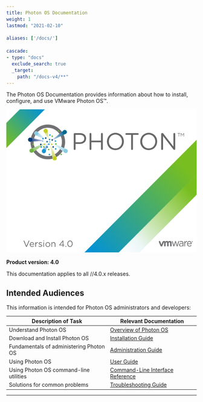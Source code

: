 ```yaml
---
title: Photon OS Documentation
weight: 1
lastmod: "2021-02-10"

aliases: ['/docs/']

cascade:
- type: "docs"
  exclude_search: true
  _target:
    path: "/docs-v4/**"
---
```


The Photon OS Documentation provides information about how to install, configure, and use VMware Photon OS&trade;.

 ![PhotonOS Logo](./images/Photon-4-bootsplash.png)

**Product version: 4.0**

This documentation applies to all //4.0.x releases.

## Intended Audiences

This information is intended for Photon OS administrators and developers:

|**Description of Task**|**Relevant Documentation**|
|---|---|
|Understand Photon OS|[Overview of Photon OS](overview/)|
|Download and Install Photon OS|[Installation Guide](installation-guide/)|
|Fundamentals of administering Photon OS |[Administration Guide](administration-guide/)|
|Using Photon OS|[User Guide](user-guide/)|
|Using Photon OS command-line utilities|[Command-Line Interface Reference](command-line-reference/)|
|Solutions for common problems |[Troubleshooting Guide](troubleshooting-guide/)|

----------
